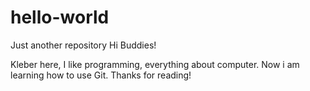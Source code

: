 # hello-world
Just another repository
Hi Buddies!

Kleber here, I like programming, everything about computer. 
Now i am learning how to use Git.
Thanks for reading!
